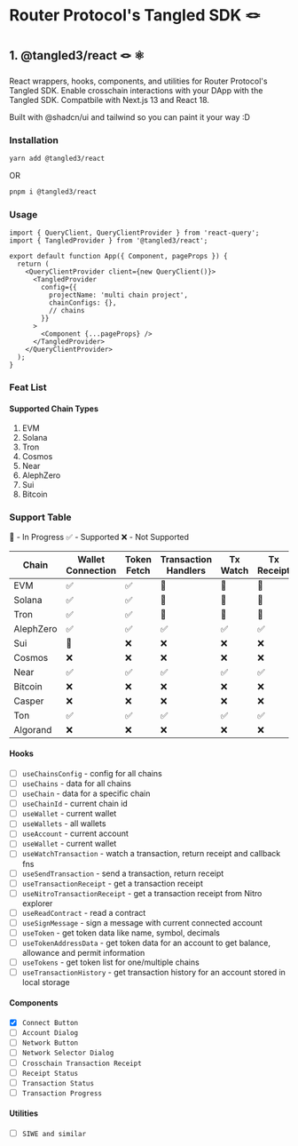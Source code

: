 # Router Protocol's Tangled SDK 🪢

## 1. @tangled3/react 🪢 ⚛️

React wrappers, hooks, components, and utilities for Router Protocol's Tangled SDK.
Enable crosschain interactions with your DApp with the Tangled SDK. Compatbile with Next.js 13 and React 18.

Built with @shadcn/ui and tailwind so you can paint it your way :D

### Installation

```sh
yarn add @tangled3/react
```

OR

```sh
pnpm i @tangled3/react
```

### Usage

```tsx
import { QueryClient, QueryClientProvider } from 'react-query';
import { TangledProvider } from '@tangled3/react';

export default function App({ Component, pageProps }) {
  return (
    <QueryClientProvider client={new QueryClient()}>
      <TangledProvider
        config={{
          projectName: 'multi chain project',
          chainConfigs: {},
          // chains
        }}
      >
        <Component {...pageProps} />
      </TangledProvider>
    </QueryClientProvider>
  );
}
```

### Feat List

#### Supported Chain Types

1. EVM
2. Solana
3. Tron
4. Cosmos
5. Near
6. AlephZero
7. Sui
8. Bitcoin

### Support Table

:small_orange_diamond: - In Progress
:white_check_mark: - Supported
:x: - Not Supported

| Chain     | Wallet Connection      | Token Fetch        | Transaction Handlers   | Tx Watch               | Tx Receipt             |
| --------- | ---------------------- | ------------------ | ---------------------- | ---------------------- | ---------------------- |
| EVM       | :white_check_mark:     | :white_check_mark: | :small_orange_diamond: | :small_orange_diamond: | :small_orange_diamond: |
| Solana    | :white_check_mark:     | :white_check_mark: | :small_orange_diamond: | :small_orange_diamond: | :small_orange_diamond: |
| Tron      | :white_check_mark:     | :white_check_mark: | :small_orange_diamond: | :small_orange_diamond: | :small_orange_diamond: |
| AlephZero | :white_check_mark:     | :white_check_mark: | :white_check_mark:     | :white_check_mark:     | :white_check_mark:     |
| Sui       | :small_orange_diamond: | :x:                | :x:                    | :x:                    | :x:                    |
| Cosmos    | :x:                    | :x:                | :x:                    | :x:                    | :x:                    |
| Near      | :white_check_mark:     | :white_check_mark: | :white_check_mark:     | :white_check_mark:     | :white_check_mark:     |
| Bitcoin   | :x:                    | :x:                | :x:                    | :x:                    | :x:                    |
| Casper    | :x:                    | :x:                | :x:                    | :x:                    | :x:                    |
| Ton       | :white_check_mark:     | :white_check_mark: | :white_check_mark:     | :white_check_mark:     | :white_check_mark:     |
| Algorand  | :x:                    | :x:                | :x:                    | :x:                    | :x:                    |

#### Hooks

- [ ] `useChainsConfig` - config for all chains
- [ ] `useChains` - data for all chains
- [ ] `useChain` - data for a specific chain
- [ ] `useChainId` - current chain id
- [ ] `useWallet` - current wallet
- [ ] `useWallets` - all wallets
- [ ] `useAccount` - current account
- [ ] `useWallet` - current wallet
- [ ] `useWatchTransaction` - watch a transaction, return receipt and callback fns
- [ ] `useSendTransaction` - send a transaction, return receipt
- [ ] `useTransactionReceipt` - get a transaction receipt
- [ ] `useNitroTransactionReceipt` - get a transaction receipt from Nitro explorer
- [ ] `useReadContract` - read a contract
- [ ] `useSignMessage` - sign a message with current connected account
- [ ] `useToken` - get token data like name, symbol, decimals
- [ ] `useTokenAddressData` - get token data for an account to get balance, allowance and permit information
- [ ] `useTokens` - get token list for one/multiple chains
- [ ] `useTransactionHistory` - get transaction history for an account stored in local storage

#### Components

- [x] `Connect Button`
- [ ] `Account Dialog`
- [ ] `Network Button`
- [ ] `Network Selector Dialog`
- [ ] `Crosschain Transaction Receipt`
- [ ] `Receipt Status`
- [ ] `Transaction Status`
- [ ] `Transaction Progress`

#### Utilities

- [ ] `SIWE and similar`
